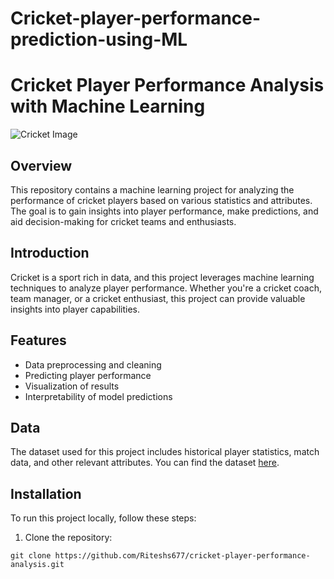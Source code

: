 # Cricket-player-performance-prediction-using-ML
# Cricket Player Performance Analysis with Machine Learning

![Cricket Image](cricket_image.jpg)

## Overview

This repository contains a machine learning project for analyzing the performance of cricket players based on various statistics and attributes. The goal is to gain insights into player performance, make predictions, and aid decision-making for cricket teams and enthusiasts.


## Introduction

Cricket is a sport rich in data, and this project leverages machine learning techniques to analyze player performance. Whether you're a cricket coach, team manager, or a cricket enthusiast, this project can provide valuable insights into player capabilities.

## Features

- Data preprocessing and cleaning
- Predicting player performance
- Visualization of results
- Interpretability of model predictions

## Data

The dataset used for this project includes historical player statistics, match data, and other relevant attributes. You can find the dataset [here](link_to_dataset).

## Installation

To run this project locally, follow these steps:

1. Clone the repository:

```shell
git clone https://github.com/Riteshs677/cricket-player-performance-analysis.git


